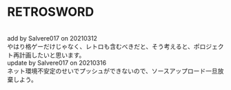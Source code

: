 # RETROSWORD
<br />
add by Salvere017 on 20210312
<br />
やはり格ゲーだけじゃなく、レトロも含むべきだと、そう考えると、ポロジェクト再計画したいと思います。
<br />
update by Salvere017 on 20210316
<br />
ネット環境不安定のせいでプッシュができないので、ソースアップロード一旦放棄しよう。
<br />
